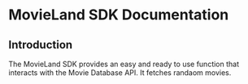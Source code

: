 # MovieLand SDK Documentation 

## Introduction 
The MovieLand SDK provides an easy and ready to use function that interacts with the Movie Database API.
It fetches randaom movies.